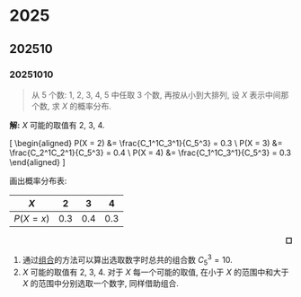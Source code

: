 # 2025

## 202510

### 20251010

> 从 $5$ 个数: $1$, $2$, $3$, $4$, $5$ 中任取 $3$ 个数, 再按从小到大排列, 设 $X$ 表示中间那个数, 求 $X$ 的概率分布.

**解:** $X$ 可能的取值有 $2$, $3$, $4$.

\[
    \begin{aligned}
        P(X = 2) &= \frac{C_1^1C_3^1}{C_5^3} = 0.3 \\ 
        P(X = 3) &= \frac{C_2^1C_2^1}{C_5^3} = 0.4 \\
        P(X = 4) &= \frac{C_1^1C_3^1}{C_5^3} = 0.3
    \end{aligned}
\]

画出概率分布表:

| $X$ | $2$ | $3$ | $4$ |
|-----|-----|-----|-----|
| $P(X = x)$ | $0.3$ | $0.4$ | $0.3$ |

**<div align = "right">□</div>**

1. 通过[组合](combinatorics.md#combination)的方法可以算出选取数字时总共的组合数 $C_5^3 = 10$.
2. $X$ 可能的取值有 $2$, $3$, $4$. 对于 $X$ 每一个可能的取值, 在小于 $X$ 的范围中和大于 $X$ 的范围中分别选取一个数字, 同样借助组合.